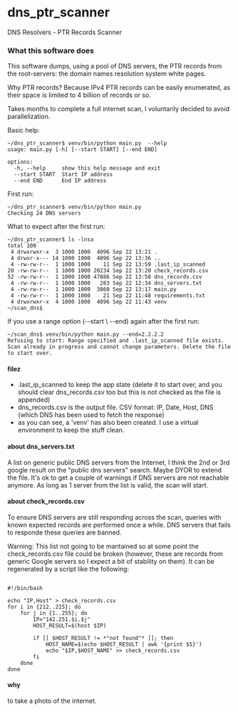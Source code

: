 # dns_ptr_scanner
DNS Resolvers - PTR Records Scanner

### What this software does

This software dumps, using a pool of DNS servers, the PTR records from the root-servers: the domain names resolution system white pages.

Why PTR records? Because IPv4 PTR records can be easily enumerated, as their space is limited to 4 billion of records or so. 

Takes months to complete a full internet scan, I voluntarily decided to avoid parallelization.

Basic help:
```
~/dns_ptr_scanner$ venv/bin/python main.py  --help
usage: main.py [-h] [--start START] [--end END]

options:
  -h, --help     show this help message and exit
  --start START  Start IP address
  --end END      End IP address
```
First run:

```
~/dns_ptr_scanner$ venv/bin/python main.py
Checking 24 DNS servers
```
What to expect after the first run:

```
~/dns_ptr_scanner$ ls -lnsa
total 100
 4 drwxrwxr-x  3 1000 1000  4096 Sep 22 13:21 .
 4 drwxr-x--- 14 1000 1000  4096 Sep 22 13:36 ..
 4 -rw-rw-r--  1 1000 1000    11 Sep 22 13:59 .last_ip_scanned
20 -rw-rw-r--  1 1000 1000 20234 Sep 22 13:20 check_records.csv
52 -rw-rw-r--  1 1000 1000 47886 Sep 22 13:58 dns_records.csv
 4 -rw-rw-r--  1 1000 1000   283 Sep 22 12:34 dns_servers.txt
 4 -rw-rw-r--  1 1000 1000  3860 Sep 22 13:17 main.py
 4 -rw-rw-r--  1 1000 1000    21 Sep 22 11:48 requirements.txt
 4 drwxrwxr-x  4 1000 1000  4096 Sep 22 11:43 venv
~/scan_dns$ 
```
If you use a range option (--start \ --end) again after the first run:

```
~/scan_dns$ venv/bin/python main.py --end=2.2.2.2
Refusing to start: Range specified and .last_ip_scanned file exists. Scan already in progress and cannot change parameters. Delete the file to start over.
```

#### filez

- .last_ip_scanned to keep the app state (delete it to start over, and you should clear dns_records.csv too but this is not checked as the file is appended)
- dns_records.csv is the output file. CSV format: IP, Date, Host, DNS (which DNS has been used to fetch the response)
- as you can see, a 'venv' has also been created. I use a virtual environment to keep the stuff clean.


#### about dns_servers.txt

A list on generic public DNS servers from the Internet, I think the 2nd or 3rd google result on the "public dns servers" search. Maybe DYOR to extend the file. 
It's ok to get a couple of warnings if DNS servers are not reachable anymore. 
As long as 1 server from the list is valid, the scan will start.


#### about check_records.csv
To ensure DNS servers are still responding across the scan, queries with known expected records are performed once a while. 
DNS servers that fails to responde these queries are banned.

Warning:
This list not going to be mantained so at some point the check_records.csv file could be broken (however, these are records from generic Google servers so I expect a bit of stability on them).
It can be regenerated by a script like the following:

```

#!/bin/bash

echo "IP,Host" > check_records.csv
for i in {212..215}; do
    for j in {1..255}; do
        IP="142.251.$i.$j"
        HOST_RESULT=$(host $IP)

        if [[ $HOST_RESULT != *"not found"* ]]; then
            HOST_NAME=$(echo $HOST_RESULT | awk '{print $5}')
            echo "$IP,$HOST_NAME" >> check_records.csv
        fi
    done
done

```

#### why 

to take a photo of the internet.
